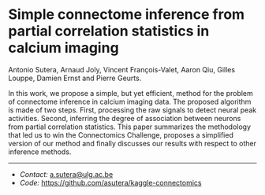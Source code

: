 Simple connectome inference from partial correlation statistics in calcium imaging
==================================================================================

Antonio Sutera, Arnaud Joly, Vincent François-Valet, Aaron Qiu, Gilles Louppe, Damien Ernst and Pierre Geurts.

In this work, we propose a simple, but yet efficient, method for the problem of
connectome inference in calcium imaging data. The proposed algorithm is made of
two steps. First, processing the raw signals to detect neural peak activities.
Second, inferring the degree of association between neurons from partial
correlation statistics. This paper summarizes the methodology that led us to
win the Connectomics Challenge, proposes a simplified version of our method and
finally discusses our results with respect to other inference methods.

---

* _Contact:_ a.sutera@ulg.ac.be
* _Code:_ https://github.com/asutera/kaggle-connectomics
